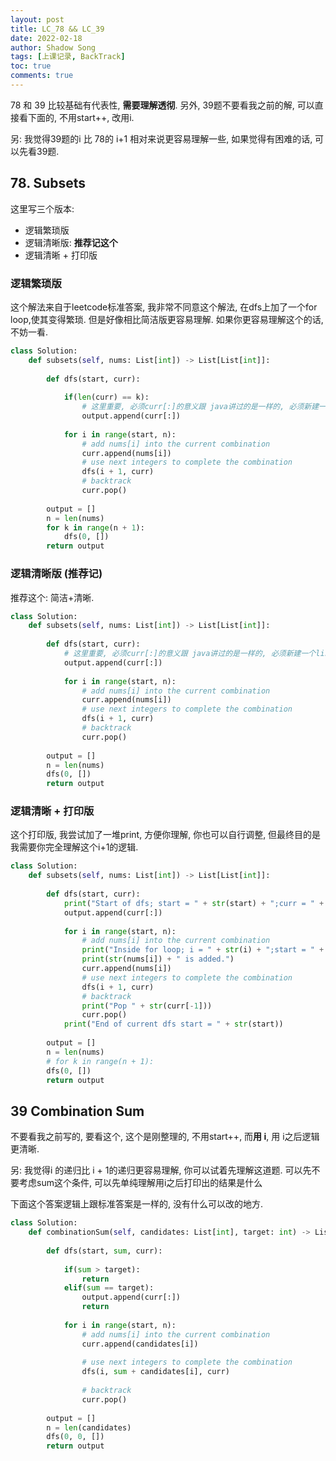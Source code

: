 ```yaml
---
layout: post 
title: LC_78 && LC_39
date: 2022-02-18
author: Shadow Song
tags: [上课记录, BackTrack]
toc: true
comments: true
---
```


78 和 39 比较基础有代表性, **需要理解透彻**.  另外, 39题不要看我之前的解, 可以直接看下面的, 不用start++, 改用i. 

另: 我觉得39题的i 比 78的 i+1 相对来说更容易理解一些, 如果觉得有困难的话, 可以先看39题. 


## 78. Subsets

这里写三个版本:

- 逻辑繁琐版
- 逻辑清晰版: **推荐记这个**
- 逻辑清晰 + 打印版

### 逻辑繁琐版

这个解法来自于leetcode标准答案, 我非常不同意这个解法, 在dfs上加了一个for loop,使其变得繁琐. 但是好像相比简洁版更容易理解. 
如果你更容易理解这个的话, 不妨一看. 

```python
class Solution:
    def subsets(self, nums: List[int]) -> List[List[int]]:
        
        def dfs(start, curr):
            
            if(len(curr) == k):
                # 这里重要, 必须curr[:]的意义跟 java讲过的是一样的, 必须新建一个list
                output.append(curr[:])
            
            for i in range(start, n):
                # add nums[i] into the current combination
                curr.append(nums[i])
                # use next integers to complete the combination
                dfs(i + 1, curr)
                # backtrack
                curr.pop()
        
        output = []
        n = len(nums)
        for k in range(n + 1):
            dfs(0, [])
        return output
```

### 逻辑清晰版 (推荐记)

推荐这个: 简洁+清晰. 

```python
class Solution:
    def subsets(self, nums: List[int]) -> List[List[int]]:
        
        def dfs(start, curr):
            # 这里重要, 必须curr[:]的意义跟 java讲过的是一样的, 必须新建一个list
            output.append(curr[:])
            
            for i in range(start, n):
                # add nums[i] into the current combination
                curr.append(nums[i])
                # use next integers to complete the combination
                dfs(i + 1, curr)
                # backtrack
                curr.pop()
        
        output = []
        n = len(nums)
        dfs(0, [])
        return output
```

### 逻辑清晰 + 打印版

这个打印版, 我尝试加了一堆print, 方便你理解, 你也可以自行调整, 但最终目的是我需要你完全理解这个i+1的逻辑. 

```python
class Solution:
    def subsets(self, nums: List[int]) -> List[List[int]]:
        
        def dfs(start, curr):
            print("Start of dfs; start = " + str(start) + ";curr = " + str(curr));
            output.append(curr[:])
            
            for i in range(start, n):
                # add nums[i] into the current combination
                print("Inside for loop; i = " + str(i) + ";start = " + str(start) + ";curr = " + str(curr))
                print(str(nums[i]) + " is added.")
                curr.append(nums[i])
                # use next integers to complete the combination
                dfs(i + 1, curr)
                # backtrack
                print("Pop " + str(curr[-1]))
                curr.pop()
            print("End of current dfs start = " + str(start))
        
        output = []
        n = len(nums)
        # for k in range(n + 1):
        dfs(0, [])
        return output
```

## 39 Combination Sum

不要看我之前写的, 要看这个, 这个是刚整理的, 不用start++, 而**用 i**, 用 i之后逻辑更清晰. 

另: 我觉得i 的递归比 i + 1的递归更容易理解, 你可以试着先理解这道题. 可以先不要考虑sum这个条件, 可以先单纯理解用i之后打印出的结果是什么

下面这个答案逻辑上跟标准答案是一样的, 没有什么可以改的地方. 

```python
class Solution:
    def combinationSum(self, candidates: List[int], target: int) -> List[List[int]]:
        
        def dfs(start, sum, curr):
            
            if(sum > target):
                return
            elif(sum == target):
                output.append(curr[:])
                return
            
            for i in range(start, n):
                # add nums[i] into the current combination
                curr.append(candidates[i])  
                
                # use next integers to complete the combination
                dfs(i, sum + candidates[i], curr)
                
                # backtrack
                curr.pop()
                
        output = []
        n = len(candidates)
        dfs(0, 0, [])
        return output
```